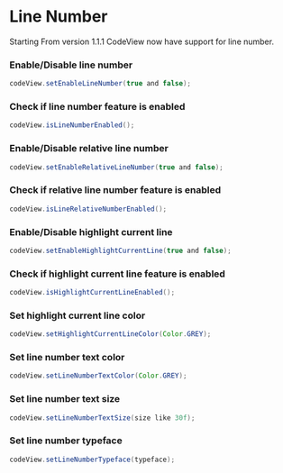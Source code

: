 # Line Number

Starting From version 1.1.1 CodeView now have support for line number.

### Enable/Disable line number

``` java
codeView.setEnableLineNumber(true and false);
```

### Check if line number feature is enabled

``` java
codeView.isLineNumberEnabled();
```

### Enable/Disable relative line number

``` java
codeView.setEnableRelativeLineNumber(true and false);
```

### Check if relative line number feature is enabled

``` java
codeView.isLineRelativeNumberEnabled();
```

### Enable/Disable highlight current line

``` java
codeView.setEnableHighlightCurrentLine(true and false);
```

### Check if highlight current line feature is enabled

``` java
codeView.isHighlightCurrentLineEnabled();
```

### Set highlight current line color

``` java
codeView.setHighlightCurrentLineColor(Color.GREY);
```

### Set line number text color

``` java
codeView.setLineNumberTextColor(Color.GREY);
```

### Set line number text size

``` java
codeView.setLineNumberTextSize(size like 30f);
```

### Set line number typeface

``` java
codeView.setLineNumberTypeface(typeface);
```
